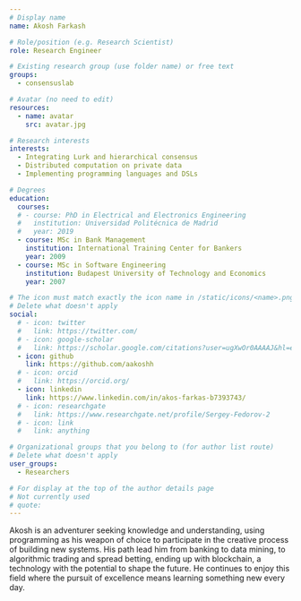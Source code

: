 ```yaml
---
# Display name
name: Akosh Farkash

# Role/position (e.g. Research Scientist)
role: Research Engineer

# Existing research group (use folder name) or free text
groups:
  - consensuslab

# Avatar (no need to edit)
resources:
  - name: avatar
    src: avatar.jpg

# Research interests
interests:
  - Integrating Lurk and hierarchical consensus
  - Distributed computation on private data
  - Implementing programming languages and DSLs

# Degrees
education:
  courses:
  # - course: PhD in Electrical and Electronics Engineering
  #   institution: Universidad Politécnica de Madrid
  #   year: 2019
  - course: MSc in Bank Management
    institution: International Training Center for Bankers
    year: 2009
  - course: MSc in Software Engineering
    institution: Budapest University of Technology and Economics
    year: 2007  

# The icon must match exactly the icon name in /static/icons/<name>.png
# Delete what doesn't apply
social:
  # - icon: twitter
  #   link: https://twitter.com/
  # - icon: google-scholar
  #   link: https://scholar.google.com/citations?user=ugXwOr0AAAAJ&hl=en&oi=ao
  - icon: github
    link: https://github.com/aakoshh
  # - icon: orcid
  #   link: https://orcid.org/
  - icon: linkedin
    link: https://www.linkedin.com/in/akos-farkas-b7393743/
  # - icon: researchgate
  #   link: https://www.researchgate.net/profile/Sergey-Fedorov-2
  # - icon: link
  #   link: anything

# Organizational groups that you belong to (for author list route)
# Delete what doesn't apply
user_groups:
  - Researchers

# For display at the top of the author details page
# Not currently used
# quote:
---
```


Akosh is an adventurer seeking knowledge and understanding, using programming as his weapon of choice to participate in the creative process of building new systems. His path lead him from banking to data mining, to algorithmic trading and spread betting, ending up with blockchain, a technology with the potential to shape the future. He continues to enjoy this field where the pursuit of excellence means learning something new every day.
